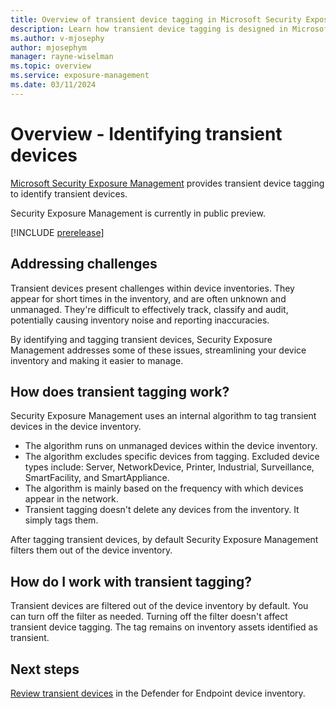 ```yaml
---
title: Overview of transient device tagging in Microsoft Security Exposure Management
description: Learn how transient device tagging is designed in Microsoft Security Exposure Management
ms.author: v-mjosephy
author: mjosephym
manager: rayne-wiselman
ms.topic: overview
ms.service: exposure-management
ms.date: 03/11/2024
---
```


# Overview - Identifying transient devices

[Microsoft Security Exposure Management](microsoft-security-exposure-management.md) provides transient device tagging to identify transient devices.

Security Exposure Management is currently in public preview.

[!INCLUDE [prerelease](../includes//prerelease.md)]

## Addressing challenges

Transient devices present challenges within device inventories. They appear for short times in the inventory, and are often unknown and unmanaged. They're difficult to effectively track, classify and audit, potentially causing inventory noise and reporting inaccuracies.

By identifying and tagging transient devices, Security Exposure Management addresses some of these issues, streamlining your device inventory and making it easier to manage.



## How does transient tagging work?


Security Exposure Management uses an internal algorithm to tag transient devices in the device inventory.

- The algorithm runs on unmanaged devices within the device inventory.
- The algorithm excludes specific devices from tagging. Excluded device types include: Server, NetworkDevice, Printer, Industrial, Surveillance, SmartFacility, and SmartAppliance.
- The algorithm is mainly based on the frequency with which devices appear in the network.
- Transient tagging doesn't delete any devices from the inventory. It simply tags them.

After tagging transient devices, by default Security Exposure Management filters them out of the device inventory.

## How do I work with transient tagging?

Transient devices are filtered out of the device inventory by default. You can turn off the filter as needed. Turning off the filter doesn't affect transient device tagging. The tag remains on inventory assets identified as transient.

## Next steps

[Review transient devices](initiatives.md) in the Defender for Endpoint device inventory.

